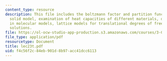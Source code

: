 ```yaml
---
content_type: resource
description: This file includes the boltzmann factor and partition function, the Debye
  solid model, examination of heat capacities of different materials, degrees of freedom
  in molecular models, lattice models for translational degrees of freedom, polymer
  solutions.
file: https://ol-ocw-studio-app-production.s3.amazonaws.com/courses/3-012-fundamentals-of-materials-science-fall-2005/f4c56f2c84eb901d8b97acc41dcc6113_lec23t.pdf
file_type: application/pdf
resourcetype: Document
title: lec23t.pdf
uid: f4c56f2c-84eb-901d-8b97-acc41dcc6113
---
```


